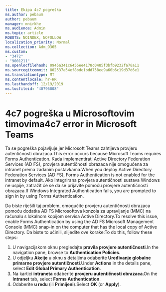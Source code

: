 ```yaml
---
title: Ekipa 4c7 pogreška
ms.author: pebaum
author: pebaum
manager: mnirkhe
ms.audience: Admin
ms.topic: article
ROBOTS: NOINDEX, NOFOLLOW
localization_priority: Normal
ms.collection: Adm_O365
ms.custom:
- "3472"
- "9001211"
ms.openlocfilehash: 0945a341c6456ee4178c0485f3bfb9232fa78a11
ms.sourcegitcommit: 802537a54ef8bde1bdd758ee9a60b6c19d37d6e1
ms.translationtype: MT
ms.contentlocale: hr-HR
ms.lasthandoff: 12/19/2019
ms.locfileid: "40796008"
---
```

# <a name="4c7-error-in-microsoft-teams"></a><span data-ttu-id="998c0-102">4c7 pogreška u Microsoftovim timovima</span><span class="sxs-lookup"><span data-stu-id="998c0-102">4c7 error in Microsoft Teams</span></span>

<span data-ttu-id="998c0-103">Ta se pogreška pojavljuje jer Microsoft Teams zahtijeva provjeru autentičnosti obrazaca.</span><span class="sxs-lookup"><span data-stu-id="998c0-103">This error occurs because Microsoft Teams requires Forms Authentication.</span></span> <span data-ttu-id="998c0-104">Kada implementirati Active Directory Federation Services (AD FS), provjera autentičnosti obrazaca nije omogućena za intranet prema zadanim postavkama.</span><span class="sxs-lookup"><span data-stu-id="998c0-104">When you deploy Active Directory Federation Services (AD FS), Forms Authentication is not enabled for the intranet by default.</span></span> <span data-ttu-id="998c0-105">Ako Integrirana provjera autentičnosti sustava Windows ne uspije, zatražit će se da se prijavite pomoću provjere autentičnosti obrazaca.</span><span class="sxs-lookup"><span data-stu-id="998c0-105">If Windows Integrated Authentication fails, you are prompted to sign in by using Forms Authentication.</span></span>

<span data-ttu-id="998c0-106">Da biste riješili taj problem, omogućite provjeru autentičnosti obrazaca pomoću dodatka AD FS Microsoftova konzola za upravljanje (MMC) na računalu s lokalnom kopijom servisa Active Directory.</span><span class="sxs-lookup"><span data-stu-id="998c0-106">To resolve this issue, enable Forms Authentication by using the AD FS Microsoft Management Console (MMC) snap-in on the computer that has the local copy of Active Directory.</span></span> <span data-ttu-id="998c0-107">Da biste to učinili, slijedite ove korake:</span><span class="sxs-lookup"><span data-stu-id="998c0-107">To do this, follow these steps:</span></span> 

1. <span data-ttu-id="998c0-108">U navigacijskom oknu pregledajte **pravila provjere autentičnosti**.</span><span class="sxs-lookup"><span data-stu-id="998c0-108">In the navigation pane, browse to **Authentication Policies**.</span></span>
2. <span data-ttu-id="998c0-109">U odjeljku **Akcije** u oknu s detaljima odaberite **Uređivanje globalne primarne provjere autentičnosti**.</span><span class="sxs-lookup"><span data-stu-id="998c0-109">Under **Actions** in the details pane, select **Edit Global Primary Authentication**.</span></span>
3. <span data-ttu-id="998c0-110">Na kartici **intraneta** odaberite **provjeru autentičnosti obrazaca**.</span><span class="sxs-lookup"><span data-stu-id="998c0-110">On the **Intranet** tab, select **Forms Authentication**.</span></span>
4. <span data-ttu-id="998c0-111">Odaberite **u redu** (ili **Primijeni**).</span><span class="sxs-lookup"><span data-stu-id="998c0-111">Select **OK** (or **Apply**).</span></span>